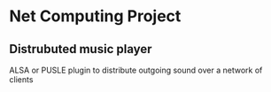 # Net Computing Project

## Distrubuted music player

ALSA or PUSLE plugin to distribute outgoing sound over a network of clients
